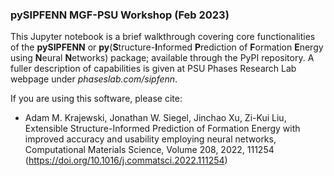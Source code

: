 ### pySIPFENN MGF-PSU Workshop (Feb 2023)

This Jupyter notebook is a brief walkthrough covering 
core functionalities of the **pySIPFENN** or 
**py**(**S**tructure-**I**nformed **P**rediction of 
**F**ormation **E**nergy using **N**eural **N**etworks) 
package; available through the PyPI repository. A fuller
description of capabilities is given at PSU Phases 
Research Lab webpage under _phaseslab.com/sipfenn_.

If you are using this software, please cite:
- Adam M. Krajewski, Jonathan W. Siegel, Jinchao Xu, Zi-Kui Liu,
Extensible Structure-Informed Prediction of Formation Energy with improved accuracy and usability employing neural networks,
Computational Materials Science,
Volume 208,
2022,
111254
(https://doi.org/10.1016/j.commatsci.2022.111254)